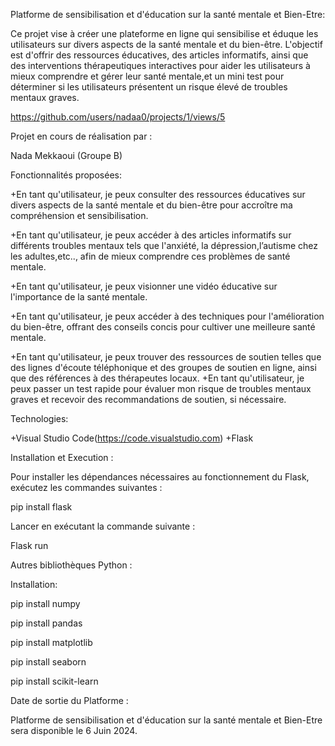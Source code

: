 Platforme de sensibilisation et d'éducation sur la santé mentale et Bien-Etre:

Ce projet vise à créer une plateforme en ligne qui sensibilise et éduque les utilisateurs sur divers aspects de la santé mentale et du bien-être. L'objectif est d'offrir des ressources éducatives, des articles informatifs, ainsi que des interventions thérapeutiques interactives pour aider les utilisateurs à mieux comprendre et gérer leur santé mentale,et un mini test pour déterminer si les utilisateurs présentent un risque élevé de troubles mentaux graves.

https://github.com/users/nadaa0/projects/1/views/5

Projet en cours de réalisation par :

Nada Mekkaoui (Groupe B)

Fonctionnalités proposées:

+En tant qu'utilisateur, je peux consulter des ressources éducatives sur divers aspects de la santé mentale et du bien-être pour accroître ma compréhension et sensibilisation.

+En tant qu'utilisateur, je peux accéder à des articles informatifs sur différents troubles mentaux tels que l'anxiété, la dépression,l’autisme chez les adultes,etc.., afin de mieux comprendre ces problèmes de santé mentale.

+En tant qu'utilisateur, je peux visionner une vidéo éducative sur l'importance de la santé mentale.

+En tant qu'utilisateur, je peux accéder à des techniques pour l'amélioration du bien-être, offrant des conseils concis pour cultiver une meilleure santé mentale.

+En tant qu'utilisateur, je peux trouver des ressources de soutien telles que des lignes d'écoute téléphonique et des groupes de soutien en ligne, ainsi que des références à des thérapeutes locaux. +En tant qu'utilisateur, je peux passer un test rapide pour évaluer mon risque de troubles mentaux graves et recevoir des recommandations de soutien, si nécessaire.

Technologies:

+Visual Studio Code(https://code.visualstudio.com) +Flask

Installation et Execution :

Pour installer les dépendances nécessaires au fonctionnement du Flask, exécutez les commandes suivantes :

pip install flask

Lancer en exécutant la commande suivante :

Flask run

Autres bibliothèques Python :

Installation:

pip install numpy

pip install pandas

pip install matplotlib

pip install seaborn

pip install scikit-learn

Date de sortie du Platforme :

Platforme de sensibilisation et d'éducation sur la santé mentale et Bien-Etre sera disponible le 6 Juin 2024.
